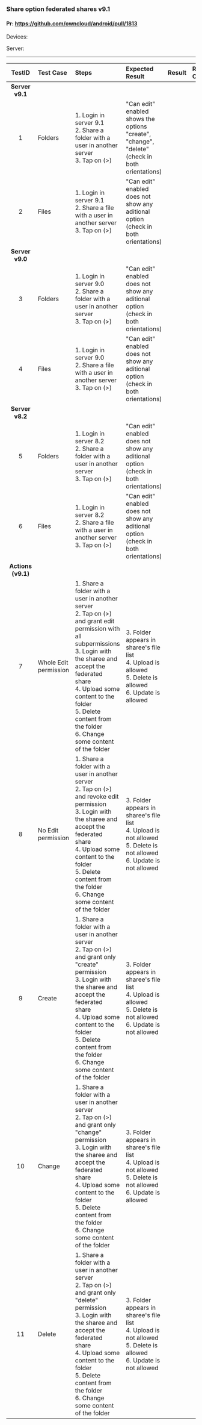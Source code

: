 ###  Share option federated shares v9.1 

#### Pr: https://github.com/owncloud/android/pull/1813

Devices:

Server:

---

 
| TestID | Test Case | Steps | Expected Result | Result | Related Comment |
| :----: | :-------- | :---- | :-------------- | :----: | :------ |
|**Server v9.1**||||||
| 1 | Folders | 1. Login in server 9.1<br>2. Share a folder with a user in another server<br>3. Tap on (>) | "Can edit" enabled shows the options "create", "change", "delete" (check in both orientations) |  |  |
| 2 | Files | 1. Login in server 9.1<br>2. Share a file with a user in another server<br>3. Tap on (>) | "Can edit" enabled does not show any aditional option (check in both orientations) |  |  |
|**Server v9.0**||||||
| 3 | Folders | 1. Login in server 9.0<br>2. Share a folder with a user in another server<br>3. Tap on (>) | "Can edit" enabled does not show any aditional option (check in both orientations) |  |  |
| 4 | Files | 1. Login in server 9.0<br>2. Share a file with a user in another server<br>3. Tap on (>) | "Can edit" enabled does not show any aditional option (check in both orientations) |  |  |
|**Server v8.2**||||||
| 5 | Folders | 1. Login in server 8.2<br>2. Share a folder with a user in another server<br>3. Tap on (>) | "Can edit" enabled does not show any aditional option (check in both orientations) |  |  |
| 6 | Files | 1. Login in server 8.2<br>2. Share a file with a user in another server<br>3. Tap on (>) | "Can edit" enabled does not show any aditional option (check in both orientations) |  |  |
|**Actions (v9.1)**||||||
| 7 | Whole Edit permission | 1. Share a folder with a user in another server<br>2. Tap on (>) and grant edit permission with all subpermissions<br>3. Login with the sharee and accept the federated share<br>4. Upload some content to the folder<br>5. Delete content from the folder<br>6. Change some content of the folder| 3. Folder appears in sharee's file list<br>4. Upload is allowed<br>5. Delete is allowed<br>6. Update is allowed |  |  |
| 8 | No Edit permission | 1. Share a folder with a user in another server<br>2. Tap on (>) and revoke edit permission<br>3. Login with the sharee and accept the federated share<br>4. Upload some content to the folder<br>5. Delete content from the folder<br>6. Change some content of the folder| 3. Folder appears in sharee's file list<br>4. Upload is not allowed<br>5. Delete is not allowed<br>6. Update is not allowed |  |  |
| 9 | Create | 1. Share a folder with a user in another server<br>2. Tap on (>) and grant only "create" permission<br>3. Login with the sharee and accept the federated share<br>4. Upload some content to the folder<br>5. Delete content from the folder<br>6. Change some content of the folder| 3. Folder appears in sharee's file list<br>4. Upload is allowed<br>5. Delete is not allowed<br>6. Update is not allowed |  |  |
| 10 | Change | 1. Share a folder with a user in another server<br>2. Tap on (>) and grant only "change" permission<br>3. Login with the sharee and accept the federated share<br>4. Upload some content to the folder<br>5. Delete content from the folder<br>6. Change some content of the folder| 3. Folder appears in sharee's file list<br>4. Upload is not allowed<br>5. Delete is not allowed<br>6. Update is allowed |  |  |
| 11 | Delete | 1. Share a folder with a user in another server<br>2. Tap on (>) and grant only "delete" permission<br>3. Login with the sharee and accept the federated share<br>4. Upload some content to the folder<br>5. Delete content from the folder<br>6. Change some content of the folder| 3. Folder appears in sharee's file list<br>4. Upload is not allowed<br>5. Delete is allowed<br>6. Update is not allowed |  |  |
